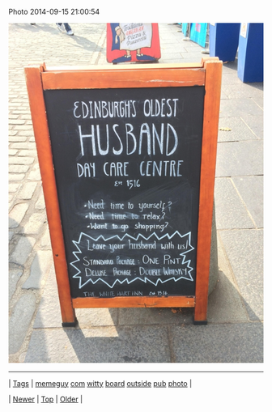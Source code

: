 <!--
title: Photo 2014-09-15 21
date: 2020-06-28T15:27:00.384Z
tags: memeguy, com, witty, board, outside, pub, photo
-->


Photo 2014-09-15 21:00:54

![](97591987514-0.jpg)

<!--BOTTOM-POST-NAVIGATION-->
---

| [Tags](tags.md) | [memeguy](tag-memeguy.md) [com](tag-com.md) [witty](tag-witty.md) [board](tag-board.md) [outside](tag-outside.md) [pub](tag-pub.md) [photo](tag-photo.md) |

| [Newer](97586379134.md) | [Top](index.md) | [Older](97637326657.md) |
